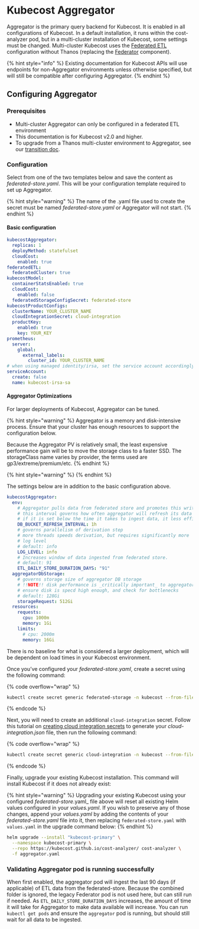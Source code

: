# Kubecost Aggregator

Aggregator is the primary query backend for Kubecost. It is enabled in all
configurations of Kubecost. In a default installation, it runs within the
cost-analyzer pod, but in a multi-cluster installation of Kubecost, some settings
must be changed. Multi-cluster Kubecost uses the [Federated
ETL](federated-etl.md) configuration without Thanos (replacing the
[Federator](federated-etl.md#other-components) component).

{% hint style="info" %}
Existing documentation for Kubecost APIs will use endpoints for non-Aggregator environments unless otherwise specified, but will still be compatible after configuring Aggregator.
{% endhint %}

## Configuring Aggregator

### Prerequisites

* Multi-cluster Aggregator can only be configured in a federated ETL environment
* This documentation is for Kubecost v2.0 and higher.
* To upgrade from a Thanos multi-cluster environment to Aggregator, see our [transition doc](/install-and-configure/install/multi-cluster/federated-etl/thanos-migration-guide.md).

### Configuration

Select from one of the two templates below and save the content as _federated-store.yaml_. This will be your configuration template required to set up Aggregator.

{% hint style="warning" %}
The name of the .yaml file used to create the secret must be named _federated-store.yaml_ or Aggregator will not start.
{% endhint %}

#### Basic configuration

```yaml
kubecostAggregator:
  replicas: 1
  deployMethod: statefulset
  cloudCost:
    enabled: true
federatedETL:
  federatedCluster: true
kubecostModel:
  containerStatsEnabled: true
  cloudCost:
    enabled: false
  federatedStorageConfigSecret: federated-store
kubecostProductConfigs:
  clusterName: YOUR_CLUSTER_NAME
  cloudIntegrationSecret: cloud-integration
  productKey:
    enabled: true
    key: YOUR_KEY
prometheus:
  server:
    global:
      external_labels:
        cluster_id: YOUR_CLUSTER_NAME
# when using managed identity/irsa, set the service account accordingly:
serviceAccount:
  create: false
  name: kubecost-irsa-sa
```

#### Aggregator Optimizations

For larger deployments of Kubecost, Aggregator can be tuned.

{% hint style="warning" %}
Aggregator is a memory and disk-intensive process. Ensure that your cluster has enough resources to support the configuration below.

Because the Aggregator PV is relatively small, the least expensive performance gain will be to move the storage class to a faster SSD. The storageClass name varies by provider, the terms used are gp3/extreme/premium/etc.
{% endhint %}

{% hint style="warning" %}
{% endhint %}

The settings below are in addition to the basic configuration above.

```yaml
kubecostAggregator:
  env:
    # Aggregator pulls data from federated store and promotes this write data on a schedule
    # this interval governs how often aggregator will refresh its data
    # if it is set below the time it takes to ingest data, it less efficient
    DB_BUCKET_REFRESH_INTERVAL: 1h
    # governs parallelism of derivation step
    # more threads speeds derivation, but requires significantly more
    # log level
    # default: info
    LOG_LEVEL: info
    # Increases window of data ingested from federated store.
    # default: 91
    ETL_DAILY_STORE_DURATION_DAYS: "91"
  aggregatorDbStorage:
    # governs storage size of aggregator DB storage
    # !!NOTE!! disk performance is _critically important_ to aggregator performance
    # ensure disk is specd high enough, and check for bottlenecks
    # default: 128Gi
    storageRequest: 512Gi
  resources:
    requests:
      cpu: 1000m
      memory: 1Gi
    limits:
      # cpu: 2000m
      memory: 16Gi
```

There is no baseline for what is considered a larger deployment, which will be dependent on load times in your Kubecost environment.

Once you’ve configured your _federated-store.yaml_, create a secret using the following command:

{% code overflow="wrap" %}
```sh
kubectl create secret generic federated-storage -n kubecost --from-file=federated-store.yaml
```
{% endcode %}

Next, you will need to create an additional `cloud-integration` secret. Follow this tutorial on [creating cloud integration secrets](../../cloud-integration/multi-cloud.md#step-2-create-cloud-integration-secret) to generate your _cloud-integration.json_ file, then run the following command:

{% code overflow="wrap" %}
```sh
kubectl create secret generic cloud-integration -n kubecost --from-file=cloud-integration.json
```
{% endcode %}

Finally, upgrade your existing Kubecost installation. This command will install Kubecost if it does not already exist:

{% hint style="warning" %}
Upgrading your existing Kubecost using your configured _federated-store_.yaml_ file above will reset all existing Helm values configured in your _values.yaml_. If you wish to preserve any of those changes, append your _values.yaml_ by adding the contents of your _federated-store.yaml_ file into it, then replacing `federated-store.yaml` with `values.yaml` in the upgrade command below:
{% endhint %}

```sh
helm upgrade --install "kubecost-primary" \
  --namespace kubecost-primary \
  --repo https://kubecost.github.io/cost-analyzer/ cost-analyzer \
  -f aggregator.yaml
```

### Validating Aggregator pod is running successfully

When first enabled, the aggregator pod will ingest the last 90 days (if
applicable) of ETL data from the federated-store. Because the combined folder is
ignored, the legacy Federator pod is not used here, but can still run if needed.
As `ETL_DAILY_STORE_DURATION_DAYS` increases, the amount of time it will take
for Aggregator to make data available will increase. You can run `kubectl get
pods` and ensure the `aggregator` pod is running, but should still wait for all
data to be ingested.
